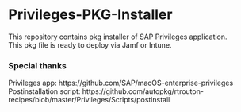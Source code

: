 # Privileges-PKG-Installer

This repository contains pkg installer of SAP Privileges application. </br>
This pkg file is ready to deploy via Jamf or Intune. </br>

<h3>Special thanks</h3>
Privileges app: https://github.com/SAP/macOS-enterprise-privileges </br>
Postinstallation script: https://github.com/autopkg/rtrouton-recipes/blob/master/Privileges/Scripts/postinstall </br>
